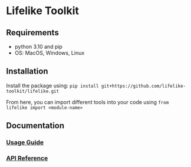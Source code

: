 # Lifelike Toolkit
## Requirements
- python 3.10 and pip
- OS: MacOS, Windows, Linux

## Installation
Install the package using: `pip install git+https://github.com/lifelike-toolkit/lifelike.git`

From here, you can import different tools into your code using `from lifelike import <module-name>`

## Documentation
### [Usage Guide](usage)
### [API Reference](modules)
